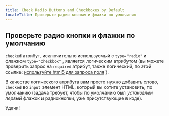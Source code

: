 ```yaml
---
title: Check Radio Buttons and Checkboxes by Default
localeTitle: Проверьте радио кнопки и флажки по умолчанию
---
```

## Проверьте радио кнопки и флажки по умолчанию

`checked` атрибут, исключительно используемый с `type="radio"` и флажком `type="checkbox"` , является логическим атрибутом (вы можете проверить запрос на `required` атрибут, также логический, по этой ссылке: [используйте html5 для запроса поля](https://learn.freecodecamp.org/responsive-web-design/basic-html-and-html5/use-html5-to-require-a-field/) ).

В качестве логического атрибута вам просто нужно добавить слово, `checked` во `input` элемент HTML, который вы хотите установить, по умолчанию (задача требует, чтобы по умолчанию был _установлен первый_ флажок и радиокнопки, уже присутствующие в коде).

Удачи!